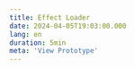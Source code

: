 ```yaml
---
title: Effect Loader
date: 2024-04-05T19:03:00.000
lang: en
duration: 5min
meta: 'View Prototype'
---
```


<Title />

<EffectLoader />
